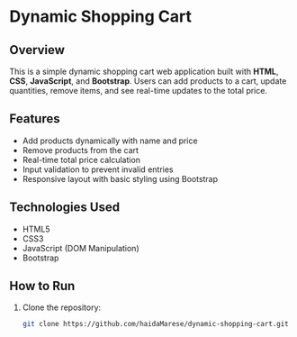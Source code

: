 # Dynamic Shopping Cart

## Overview
This is a simple dynamic shopping cart web application built with **HTML**, **CSS**, **JavaScript**, and **Bootstrap**. Users can add products to a cart, update quantities, remove items, and see real-time updates to the total price.

## Features
- Add products dynamically with name and price
- Remove products from the cart
- Real-time total price calculation
- Input validation to prevent invalid entries
- Responsive layout with basic styling using Bootstrap

## Technologies Used
- HTML5
- CSS3
- JavaScript (DOM Manipulation)
- Bootstrap 

## How to Run
1. Clone the repository:
   ```bash
   git clone https://github.com/haidaMarese/dynamic-shopping-cart.git
